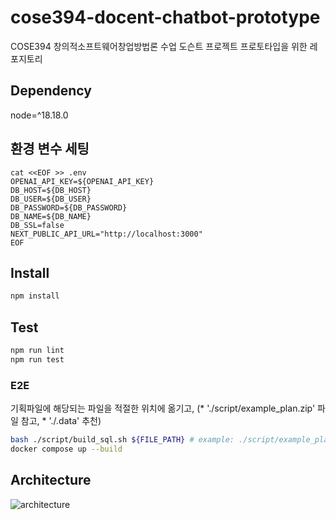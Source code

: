 # cose394-docent-chatbot-prototype
COSE394 창의적소프트웨어창업방법론 수업 도슨트 프로젝트 프로토타입을 위한 레포지토리

## Dependency
node=^18.18.0

## 환경 변수 세팅
```
cat <<EOF >> .env
OPENAI_API_KEY=${OPENAI_API_KEY}
DB_HOST=${DB_HOST}
DB_USER=${DB_USER}
DB_PASSWORD=${DB_PASSWORD}
DB_NAME=${DB_NAME}
DB_SSL=false
NEXT_PUBLIC_API_URL="http://localhost:3000"
EOF
```
## Install
```bash
npm install
```

## Test
```bash
npm run lint
npm run test
```
### E2E
기획파일에 해당되는 파일을 적절한 위치에 옮기고, (\* './script/example_plan.zip' 파일 참고, \* './.data' 추천)
``` bash
bash ./script/build_sql.sh ${FILE_PATH} # example: ./script/example_plan.zip
docker compose up --build
``````

## Architecture
![architecture](./resource/architecture.drawio.png)
